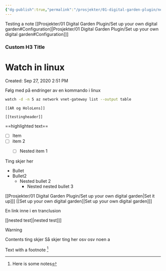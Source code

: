 ```yaml
---
{"dg-publish":true,"permalink":"/prosjekter/01-digital-garden-plugin/nested-test/","dgHomeLink":true,"dgPassFrontmatter":false}
---
```


Testing a note
[[Prosjekter/01 Digital Garden Plugin/Set up your own digital garden#Configuration]|Prosjekter/01 Digital Garden Plugin/Set up your own digital garden#Configuration]]]

<div class="transclusion internal-embed is-loaded"><div class="markdown-embed">

<div class="markdown-embed-title">

### Custom H3 Title


</div>


# Watch in linux

Created: Sep 27, 2020 2:51 PM

Følg med på endringer av en kommando i linux

```bash
watch -d -n 5 az network vnet-gateway list --output table
```



</div></div>


```
[[AR og HoloLens]]
```

`[[testingheader]]`

==highlighted text==

- [ ] Item
- [ ] item 2
	- [ ] Nested item 1

	
Ting skjer her

- Bullet
- Bullet2
	- Nested  bullet 2
		- Nested  nested bullet 3
		


[[Prosjekter/01 Digital Garden Plugin/Set up your own digital garden|Set it up]]]
[[Set up your own digital garden]|Set up your own digital garden]]]


<div class="transclusion internal-embed is-loaded"><div class="markdown-embed">

<div class="markdown-embed-title">



</div>

En link inne i en tranclusion 


[[nested test]|nested test]]]

</div></div>


> [!warning]
> Contents ting skjer
> Så skjer ting her
> osv osv
> noen a
> 



<style>
.container {font-family: sans-serif; text-align: center;}
.button-wrapper button {z-index: 1;height: 40px; width: 100px; margin: 10px;padding: 5px;}
.excalidraw .App-menu_top .buttonList { display: flex;}
.excalidraw-wrapper { height: 800px; margin: 50px; position: relative;}
:root[dir="ltr"] .excalidraw .layer-ui__wrapper .zen-mode-transition.App-menu_bottom--transition-left {transform: none;}
</style><script src="https://unpkg.com/react@17/umd/react.production.min.js"></script><script src="https://unpkg.com/react-dom@17/umd/react-dom.production.min.js"></script><script type="text/javascript" src="https://unpkg.com/@excalidraw/excalidraw/dist/excalidraw.production.min.js"></script><div id="circleandsquareexcalidraw.md1"></div><script>(function(){const InitialData={"type":"excalidraw","version":2,"source":"https://excalidraw.com","elements":[{"id":"0iPKJYDWlX4ulWhPXP-nt","type":"freedraw","x":-186,"y":-180.5,"width":62.5,"height":65.5,"angle":0,"strokeColor":"#000000","backgroundColor":"transparent","fillStyle":"hachure","strokeWidth":1,"strokeStyle":"solid","roughness":1,"opacity":100,"groupIds":[],"strokeSharpness":"round","seed":2056510980,"version":83,"versionNonce":1098754436,"isDeleted":false,"boundElements":null,"updated":1647278272054,"link":null,"points":[[0,0],[-0.5,0],[-1,0],[-2,0],[-3,0],[-3.5,0],[-4,0],[-5.5,0.5],[-7,1],[-10.5,2.5],[-13,4],[-18,8],[-24.5,13.5],[-29,18],[-31,21],[-34.5,27.5],[-36,33],[-37,39],[-37,42.5],[-37,47],[-37,49.5],[-35.5,52.5],[-32.5,56],[-30,58],[-27.5,59.5],[-21.5,62],[-17.5,62.5],[-13.5,63.5],[-9,64],[-5,64],[2,64],[5.5,63],[9,62],[12,61],[14.5,59.5],[17,57],[18,55.5],[18.5,53.5],[20,51.5],[21.5,48],[22.5,46],[23,44.5],[23,42.5],[24.5,40],[25,37],[25.5,35],[25.5,33],[25.5,30.5],[25.5,29],[25.5,25.5],[25,23],[25,22],[23.5,18.5],[22.5,16.5],[21.5,14],[21,12],[20.5,11.5],[19,10],[18,8],[16.5,7],[16,6.5],[14.5,5.5],[13.5,5],[13,4.5],[12,4],[10.5,3],[9,2.5],[8.5,2],[8.5,1.5],[8,1.5],[7.5,1.5],[6.5,0.5],[5.5,0],[5,0],[4.5,0],[3.5,-0.5],[2,-0.5],[1,-1],[0,-1],[-0.5,-1.5],[0,0]],"pressures":[],"simulatePressure":true,"lastCommittedPoint":[-0.5,-1.5]},{"id":"WAiwh7VQUniY1rKe9TfaF","type":"freedraw","x":-134,"y":-201.5,"width":78.5,"height":70,"angle":0,"strokeColor":"#000000","backgroundColor":"transparent","fillStyle":"hachure","strokeWidth":1,"strokeStyle":"solid","roughness":1,"opacity":100,"groupIds":[],"strokeSharpness":"round","seed":1571725500,"version":51,"versionNonce":269038908,"isDeleted":false,"boundElements":null,"updated":1647278274356,"link":null,"points":[[0,0],[0,0.5],[-0.5,1.5],[-0.5,3],[-1,6.5],[-1.5,12.5],[-2,23.5],[-2,34],[-2,44],[-1,51],[-0.5,54],[0,54.5],[0.5,54.5],[1.5,54.5],[5,54.5],[13.5,54.5],[20,54.5],[28.5,55],[39,57],[47,59],[51,60],[53.5,61],[55.5,61.5],[56,61.5],[56.5,61],[58,56.5],[61,44.5],[65,29],[68.5,15.5],[72,4],[75,-4],[76,-7],[76,-8],[76,-8.5],[75.5,-8.5],[74.5,-8.5],[65.5,-8.5],[59.5,-8.5],[56,-8.5],[48.5,-8.5],[38,-8.5],[32.5,-8.5],[27.5,-8.5],[13.5,-8],[6,-7.5],[1,-7.5],[-0.5,-7.5],[-2.5,2],[0,0]],"pressures":[],"simulatePressure":true,"lastCommittedPoint":[-2.5,2]}],"appState":{"theme":"light","viewBackgroundColor":"#ffffff","currentItemStrokeColor":"#000000","currentItemBackgroundColor":"transparent","currentItemFillStyle":"hachure","currentItemStrokeWidth":1,"currentItemStrokeStyle":"solid","currentItemRoughness":1,"currentItemOpacity":100,"currentItemFontFamily":1,"currentItemFontSize":20,"currentItemTextAlign":"left","currentItemStrokeSharpness":"sharp","currentItemStartArrowhead":null,"currentItemEndArrowhead":"arrow","currentItemLinearStrokeSharpness":"round","gridSize":null,"colorPalette":{}},"files":{}};InitialData.scrollToContent=true;App=()=>{const e=React.useRef(null),t=React.useRef(null),[n,i]=React.useState({width:void 0,height:void 0});return React.useEffect(()=>{i({width:t.current.getBoundingClientRect().width,height:t.current.getBoundingClientRect().height});const e=()=>{i({width:t.current.getBoundingClientRect().width,height:t.current.getBoundingClientRect().height})};return window.addEventListener("resize",e),()=>window.removeEventListener("resize",e)},[t]),React.createElement(React.Fragment,null,React.createElement("div",{className:"excalidraw-wrapper",ref:t},React.createElement(Excalidraw.default,{ref:e,width:n.width,height:n.height,initialData:InitialData,viewModeEnabled:!0,zenModeEnabled:!0,gridModeEnabled:!1})))},excalidrawWrapper=document.getElementById("circleandsquareexcalidraw.md1");ReactDOM.render(React.createElement(App),excalidrawWrapper);})();</script>



Text with a footnote [^1]

[^1]: Here is some notes
